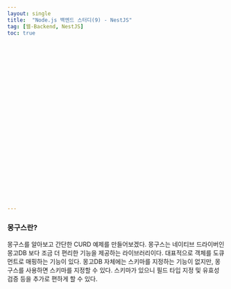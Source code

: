 ```yaml
---
layout: single
title:  "Node.js 백엔드 스터디(9) - NestJS"
tag: [웹-Backend, NestJS]
toc: true 




























---
```


### 몽구스란?

몽구스를 알아보고 간단한 CURD 예제를 만들어보겠다. 몽구스는 네이티브 드라이버인 몽고DB 보다 조금 더 편리한 기능을 제공하는 라이브러리이다. 대표적으로 객체를 도큐먼트로 매핑하는 기능이 있다. 몽고DB 자체에는 스키마를 지정하는 기능이 없지만, 몽구스를 사용하면 스키마를 지정할 수 있다. 스키마가 있으니 필드 타입 지정 및 유효성 검증 등을 추가로 편하게 할 수 있다.